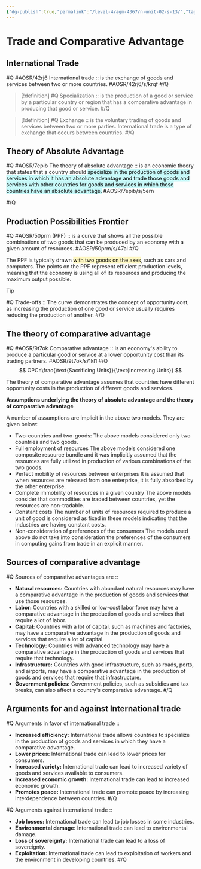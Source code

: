 ```yaml
---
{"dg-publish":true,"permalink":"/level-4/agm-4367/n-unit-02-s-13/","tags":["agm4367"]}
---
```



# Trade and Comparative Advantage  
## International Trade

#Q  #AOSR/42rj6
International trade :: is the exchange of goods and services between two or more countries.  #AOSR/42rj6/s/krqf
#/Q 

> [!definition]
> #Q
> Specialization :: is the production of a good or service by a particular country or region that has a comparative advantage in producing that good or service. 
> #/Q 

> [!definition]
> #Q 
> Exchange :: is the voluntary trading of goods and services between two or more parties. International trade is a type of exchange that occurs between countries.
> #/Q 


## Theory of Absolute Advantage
#Q #AOSR/7epib
The theory of absolute advantage :: is an economic theory that states that a country should <mark style="background: #ABF7F7A6;">specialize in the production of goods and services in which it has an absolute advantage and trade those goods and services with other countries for goods and services in which those countries have an absolute advantage.</mark> #AOSR/7epib/s/5ern



#/Q 

## Production Possibilities Frontier
#Q #AOSR/50prm
(PPF) :: is a curve that shows all the possible combinations of two goods that can be produced by an economy with a given amount of resources.  #AOSR/50prm/s/47al
#/Q 

The PPF is typically drawn <mark style="background: #FFF3A3A6;">with two goods on the axes</mark>, such as cars and computers. The points on the PPF represent efficient production levels, meaning that the economy is using all of its resources and producing the maximum output possible.


> [!tip]
> #Q
> Trade-offs :: The curve demonstrates the concept of opportunity cost, as increasing the production of one good or service usually requires reducing the production of another. 
> #/Q 
## The theory of comparative advantage  
#Q #AOSR/9t7ok
Comparative advantage :: is an economy's ability to produce a particular good or service at a lower opportunity cost than its trading partners. #AOSR/9t7ok/s/1kl1
#/Q 
$$
OPC=\frac{\text{Sacrificing Units}}{\text{Increasing Units}}
$$

The theory of comparative advantage assumes that countries have different opportunity costs in the production of different goods and services. 


**Assumptions underlying the theory of absolute advantage  and the theory of comparative advantage**

A number of assumptions are implicit in the above two models. They are given below:

- Two-countries and two-goods:  The above models considered only two countries and two goods. 
- Full employment of resources  The above models considered one composite resource bundle and it was  implicitly assumed that the resources are fully utilized in production of various  combinations of the two goods. 
- Perfect mobility of resources between enterprises  It is assumed that when resources are released from one enterprise, it is fully  absorbed by the other enterprise.
- Complete immobility of resources in a given country  The above models consider that commodities are traded between countries, yet  the resources are non-tradable. 
- Constant costs  The number of units of resources required to produce a unit of good is considered  as fixed in these models indicating that the industries are having constant costs.  
- Non-consideration of preferences of the consumers  The models used above do not take into consideration the preferences of the  consumers in computing gains from trade in an explicit manner.

## Sources of comparative advantage  
#Q 
Sources of comparative advantages are ::
- **Natural resources:** Countries with abundant natural resources may have a comparative advantage in the production of goods and services that use those resources.
- **Labor:** Countries with a skilled or low-cost labor force may have a comparative advantage in the production of goods and services that require a lot of labor. 
- **Capital:** Countries with a lot of capital, such as machines and factories, may have a comparative advantage in the production of goods and services that require a lot of capital.
- **Technology:** Countries with advanced technology may have a comparative advantage in the production of goods and services that require that technology. 
- **Infrastructure:** Countries with good infrastructure, such as roads, ports, and airports, may have a comparative advantage in the production of goods and services that require that infrastructure. 
- **Government policies:** Government policies, such as subsidies and tax breaks, can also affect a country's comparative advantage. 
#/Q 

## Arguments for and against International trade  
#Q 
Arguments in favor of international trade ::
- **Increased efficiency:** International trade allows countries to specialize in the production of goods and services in which they have a comparative advantage. 
- **Lower prices:** International trade can lead to lower prices for consumers.
- **Increased variety:** International trade can lead to increased variety of goods and services available to consumers. 
- **Increased economic growth:** International trade can lead to increased economic growth. 
- **Promotes peace:** International trade can promote peace by increasing interdependence between countries.
#/Q 


#Q 
Arguments against international trade ::
- **Job losses:** International trade can lead to job losses in some industries. 
- **Environmental damage:** International trade can lead to environmental damage. 
- **Loss of sovereignty:** International trade can lead to a loss of sovereignty. 
- **Exploitation:** International trade can lead to exploitation of workers and the environment in developing countries.
#/Q 